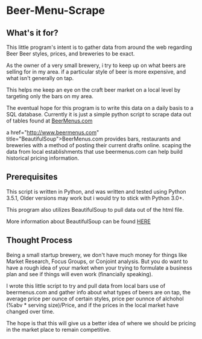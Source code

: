 # Beer-Menu-Scrape

What's it for?
-------------
This little program's intent is to gather data from around the web regarding Beer
Beer styles, prices, and breweries to be exact.

As the owner of a very small brewery, i try to keep up on what beers are selling for in my area.
if a particular style of beer is more expensive, and what isn't generally on tap.

This helps me keep an eye on the craft beer market on a local level by targeting only the bars on my area.

The eventual hope for this program is to write this data on a daily basis to a SQL database.
Currently it is just a simple python script to scrape data out of tables found at <a href="http://www.beermenus.com" title="BeautifulSoup">BeerMenus.com</a>

a href="http://www.beermenus.com" title="BeautifulSoup">BeerMenus.com</a> provides bars, restaurants and breweries with a method of posting their current drafts online.
scaping the data from local establishments that use beermenus.com can help build historical pricing information.

Prerequisites
---------------
This script is written in Python, and was written and tested using Python 3.5.1, Older versions may work but i would try to stick with Python 3.0+.

This program also utilizes BeautifulSoup to pull data out of the html file.

More information about BeautifulSoup can be found <a href="http://www.crummy.com/software/BeautifulSoup/bs4/doc/" title="BeautifulSoup">HERE</a>

Thought Process
---------------
Being a small startup brewery, we don't have much money for things like Market Research, Focus Groups, or Conjoint analysis. But you do want to have a rough idea of your market when your trying to formulate a business plan and see if things will even work (financially speaking).

I wrote this little script to try and pull data from local bars use of beermenus.com and gather info about what types of beers are on tap, the average price per ounce of certain styles, price per ounnce of alchohol (%abv * serving size)/Price,  and if the prices in the local market have changed over time.

The hope is that this will give us a better idea of where we should be pricing in the market place to remain competitive.
